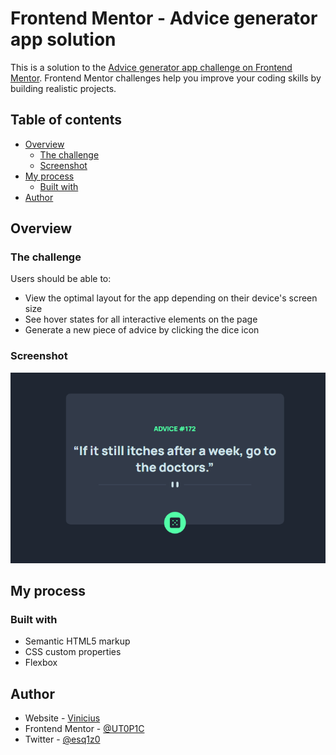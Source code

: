 # Frontend Mentor - Advice generator app solution

This is a solution to the [Advice generator app challenge on Frontend Mentor](https://www.frontendmentor.io/challenges/advice-generator-app-QdUG-13db). Frontend Mentor challenges help you improve your coding skills by building realistic projects.

## Table of contents

- [Overview](#overview)
  - [The challenge](#the-challenge)
  - [Screenshot](#screenshot)
- [My process](#my-process)
  - [Built with](#built-with)
- [Author](#author)

## Overview

### The challenge

Users should be able to:

- View the optimal layout for the app depending on their device's screen size
- See hover states for all interactive elements on the page
- Generate a new piece of advice by clicking the dice icon

### Screenshot

![screenshot](https://github.com/UT0P1C/advice-generator/blob/main/Screenshot.png)

## My process

### Built with

- Semantic HTML5 markup
- CSS custom properties
- Flexbox


## Author

- Website - [Vinicius](https://ut0p1c.github.io)
- Frontend Mentor - [@UT0P1C](https://www.frontendmentor.io/profile/UT0P1C)
- Twitter - [@esq1z0](https://www.twitter.com/esq1z0)
